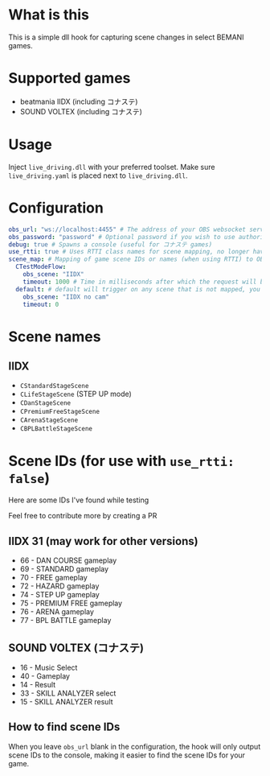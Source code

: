 # What is this
This is a simple dll hook for capturing scene changes in select BEMANI games.

# Supported games
- beatmania IIDX (including コナステ)
- SOUND VOLTEX (including コナステ)

# Usage
Inject `live_driving.dll` with your preferred toolset. Make sure `live_driving.yaml` is placed next to `live_driving.dll`.

# Configuration
```yml
obs_url: "ws://localhost:4455" # The address of your OBS websocket server
obs_password: "password" # Optional password if you wish to use authorization
debug: true # Spawns a console (useful for コナステ games)
use_rtti: true # Uses RTTI class names for scene mapping, no longer have to guess scene IDs
scene_map: # Mapping of game scene IDs or names (when using RTTI) to OBS scenes
  CTestModeFlow:
    obs_scene: "IIDX"
    timeout: 1000 # Time in milliseconds after which the request will be sent to your OBS client
  default: # default will trigger on any scene that is not mapped, you can also omit this if you don't want that behaviour
    obs_scene: "IIDX no cam"
    timeout: 0
```

# Scene names
## IIDX
- `CStandardStageScene`
- `CLifeStageScene` (STEP UP mode)
- `CDanStageScene`
- `CPremiumFreeStageScene`
- `CArenaStageScene`
- `CBPLBattleStageScene`

# Scene IDs (for use with `use_rtti: false`)
Here are some IDs I've found while testing

Feel free to contribute more by creating a PR
## IIDX 31 (may work for other versions)
- 66 - DAN COURSE gameplay
- 69 - STANDARD gameplay
- 70 - FREE gameplay
- 72 - HAZARD gameplay
- 74 - STEP UP gameplay
- 75 - PREMIUM FREE gameplay
- 76 - ARENA gameplay
- 77 - BPL BATTLE gameplay

## SOUND VOLTEX (コナステ)
- 16 - Music Select
- 40 - Gameplay
- 14 - Result
- 33 - SKILL ANALYZER select
- 15 - SKILL ANALYZER result

## How to find scene IDs
When you leave `obs_url` blank in the configuration, the hook will only output scene IDs to the console, making it easier to find the scene IDs for your game.
